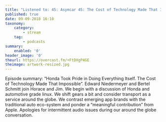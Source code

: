 ```yaml
---
title: "Listened to: 45: Asymcar 45: The Cost of Technology Made That Impossible"
published: true
date: 09-09-2018 16:10
taxonomy:
    category:
        - stream
    tag:
        - podcasts
summary:
    enabled: '0'
header_image: '0'
theurl: https://overcast.fm/+FtDXgP4GE
theimage: artwork-resized.jpg
--- 
```

Episode summary: “Honda Took Pride in Doing Everything Itself. The Cost of Technology Made That Impossible”. Edward Niedermeyer and Bertel Schmitt join Horace and Jim. We begin with a discussion of Honda and automotive grade linux. We shift gears a bit and consider transport as a service around the globe. We contrast emerging app brands with the traditional auto eco-system and ponder a “meaningful contribution” from Apple. Apologies for intermittent audio issues during our around the globe conversation.
